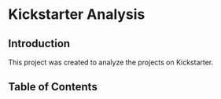 # Kickstarter Analysis

## Introduction

This project was created to analyze the projects on Kickstarter.

## Table of Contents

```{tableofcontents}
```
